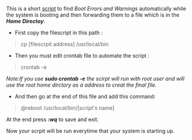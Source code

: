 This is a short [script](https://github.com/samaneharia/scripts/blob/edit/first-script/errorfinder.sh) to find *Boot Errors and Warnings* automatically
while the system is booting and then  forwarding them to a file which is
in the ***Home Directoy***.

* First copy the filescript in this path :
> cp [filescrpit address] /usr/local/bin

* Then you must edit crontab file to automate the script :
> crontab -e

*Note:If you use ***sudo crontab -e*** the scirpt will run with root user
and will use the root home dirctory as a address to creat the final file.*

* And then go at the end of this file and add this command:
> @reboot /usr/local/bin/[script's name]

At the end press ***:wq*** to save and exit.

Now your scrpit will be run everytime that your system is starting up.




